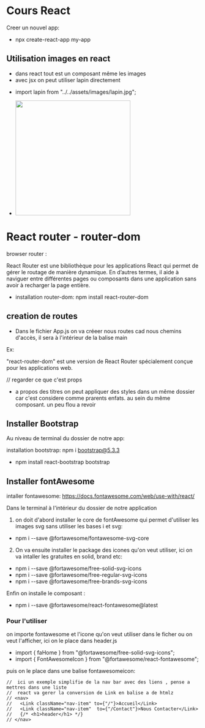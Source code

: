 # Cours React

Creer un nouvel app:

- npx create-react-app my-app

## Utilisation images en react

  - dans react tout est un composant même les images
  - avec jsx on peut utiliser lapin directement

  <!-- on importe l'image avant de l'utiliser  -->

- import lapin from "../../assets/images/lapin.jpg";

   <!-- lapin qui tourne, car on utilise la librairie de react qui a deja un style pour le app-logo -->
- <img src={lapin} height="300" className="App-logo" ></img>

# React router - router-dom
 

browser router :

React Router est une bibliothèque pour les applications React qui permet de gérer le routage de manière dynamique. En d’autres termes, il aide à naviguer entre différentes pages ou composants dans une application sans avoir à recharger la page entière.

- installation router-dom:  npm install react-router-dom

## creation de routes

* Dans le fichier App.js on va créeer nous routes cad nous chemins d'accès, il sera à l'intérieur de la balise main

Ex: 
<!-- 
import {Routes, Route} from "react-router-dom"; 

<Routes>
  <Route path="/" element = {<Home/>}/>
  <Route path="/Contact" element = {<Contact/>}/>
</Routes> -->

"react-router-dom" est une version de React Router spécialement conçue pour les applications web.

// regarder ce que c'est props

- a propos des titres on peut appliquer des styles dans un même dossier car c'est considere comme prarents enfats. au sein du même composant. un peu flou a revoir

## Installer Bootstrap

Au niveau de terminal du dossier de notre app:

installation bootstrap: npm i bootstrap@5.3.3

- npm install react-bootstrap bootstrap

## Installer fontAwesome

intaller fontawesome: https://docs.fontawesome.com/web/use-with/react/

Dans le terminal à l'intérieur du dossier de notre application

1. on doit d'abord installer le core de fontAwesome qui permet d'utiliser les images svg sans utiliser les bases i et svg:

- npm i --save @fortawesome/fontawesome-svg-core

2. On va ensuite installer le package des icones qu'on veut utiliser, ici on va intaller les gratuites en solid, brand etc:

- npm i --save @fortawesome/free-solid-svg-icons
- npm i --save @fortawesome/free-regular-svg-icons
- npm i --save @fortawesome/free-brands-svg-icons

Enfin on installe le composant :

- npm i --save @fortawesome/react-fontawesome@latest

### Pour l'utiliser

on importe fontawesome et l'icone qu'on veut utiliser dans le ficher ou on veut l'afficher, ici on le place dans header.js

- import { faHome } from "@fortawesome/free-solid-svg-icons";
- import { FontAwesomeIcon } from "@fortawesome/react-fontawesome";

puis on le place dans une balise fontawesomeicon: <FontAwesomeIcon icon={faHome} />

    //  ici un exemple simplifie de la nav bar avec des liens , pense a mettres dans une liste
    //  react va gerer la conversion de Link en balise a de htmlz
    // <nav>
    //   <Link className="nav-item" to={"/"}>Accueil</Link>
    //   <Link className="nav-item"  to={"/Contact"}>Nous Contacter</Link>
    //   {/* <h1>header</h1> */}
    // </nav>

